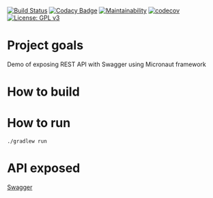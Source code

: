 [![Build Status](https://travis-ci.com/rednavis/micronaut-swagger-demo.svg?branch=master)](https://travis-ci.com/rednavis/micronaut-swagger-demo)
[![Codacy Badge](https://api.codacy.com/project/badge/Grade/a2e86280033040b5af3b42e497257415)](https://www.codacy.com/gh/rednavis/micronaut-swagger-demo?utm_source=github.com&amp;utm_medium=referral&amp;utm_content=rednavis/micronaut-swagger-demo&amp;utm_campaign=Badge_Grade)
[![Maintainability](https://api.codeclimate.com/v1/badges/d3b9d910577d016ccb33/maintainability)](https://codeclimate.com/github/rednavis/micronaut-swagger-demo/maintainability)
[![codecov](https://codecov.io/gh/rednavis/micronaut-swagger-demo/branch/master/graph/badge.svg)](https://codecov.io/gh/rednavis/micronaut-swagger-demo)
[![License: GPL v3](https://img.shields.io/badge/License-GPLv3-blue.svg)](https://www.gnu.org/licenses/gpl-3.0)

# Project goals
Demo of exposing REST API with Swagger using Micronaut framework

# How to build

# How to run

```shell script
./gradlew run 
```

# API exposed 

[Swagger](http://localhost:8080/swagger/swagger-petstore-0.0.yml)
